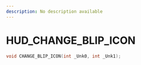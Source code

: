 ```yaml
---
description: No description available 
---
```


# HUD\_CHANGE_BLIP_ICON

```cpp
void CHANGE_BLIP_ICON(int _Unk0, int _Unk1);
```